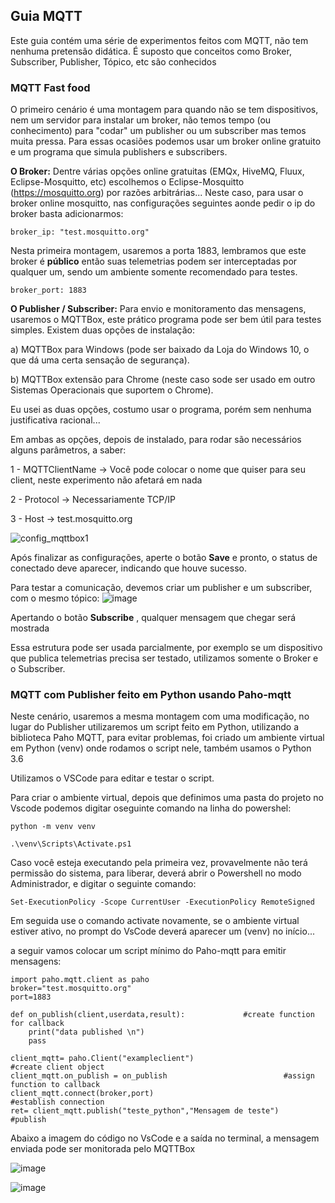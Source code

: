 ## Guia MQTT

Este guia contém uma série de experimentos feitos com MQTT, não tem nenhuma pretensão didática.
É suposto que conceitos como Broker, Subscriber, Publisher, Tópico, etc são conhecidos

### MQTT Fast food
O primeiro cenário é uma montagem para quando não se tem dispositivos, nem um servidor para instalar um broker, não temos tempo (ou conhecimento) para "codar" um publisher ou um subscriber mas temos muita pressa. Para essas ocasiões podemos usar um broker online gratuito e um programa que simula publishers e subscribers.

**O Broker:**
Dentre várias opções online gratuitas (EMQx, HiveMQ, Fluux, Eclipse-Mosquitto, etc) escolhemos o Eclipse-Mosquitto (https://mosquitto.org) por razões arbitrárias...
Neste caso, para usar o broker online mosquitto, nas configurações seguintes aonde pedir o ip do broker basta adicionarmos:

`broker_ip: "test.mosquitto.org"`

Nesta primeira montagem, usaremos a porta 1883, lembramos que este broker é **público** então suas telemetrias podem ser interceptadas por qualquer um, sendo um ambiente somente recomendado para testes.

`broker_port: 1883`

**O Publisher / Subscriber:**
Para envio e monitoramento das mensagens, usaremos o MQTTBox, este prático programa pode ser bem útil para testes simples. Existem duas opções de instalação:

a) MQTTBox para Windows (pode ser baixado da Loja do Windows 10, o que dá uma certa sensação de segurança).

b) MQTTBox extensão para Chrome (neste caso sode ser usado em outro Sistemas Operacionais que suportem o Chrome).

Eu usei as duas opções, costumo usar o programa, porém sem nenhuma justificativa racional...

Em ambas as opções, depois de instalado, para rodar são necessários alguns parâmetros, a saber:

1 - MQTTClientName -> Você pode colocar o nome que quiser para seu client, neste experimento não afetará em nada

2 - Protocol -> Necessariamente TCP/IP

3 - Host -> test.mosquitto.org


![config_mqttbox1](https://user-images.githubusercontent.com/44030856/179358155-8582dd0f-7c63-46dc-a58f-55afaf132099.png)

Após finalizar as configurações, aperte o botão **Save** e pronto, o status de conectado deve aparecer, indicando que houve sucesso.

Para testar a comunicação, devemos criar um publisher e um subscriber, com o mesmo tópico:
![image](https://user-images.githubusercontent.com/44030856/179361086-ab546920-c332-4aa2-96d2-91f1ee7f70c4.png)

Apertando o botão **Subscribe** , qualquer mensagem que chegar será mostrada

Essa estrutura pode ser usada parcialmente, por exemplo se um dispositivo que publica telemetrias precisa ser testado, utilizamos somente o Broker e o Subscriber.


### MQTT com Publisher feito em Python usando Paho-mqtt

Neste cenário, usaremos a mesma montagem com uma modificação, no lugar do Publisher utilizaremos um script feito em Python, utilizando a biblioteca Paho MQTT, para evitar problemas, foi criado um ambiente virtual em Python (venv) onde rodamos o script nele, também usamos o Python 3.6

Utilizamos o VSCode para editar e testar o script.

Para criar o ambiente virtual, depois que definimos uma pasta do projeto no Vscode podemos digitar oseguinte comando na linha do powershel:

`python -m venv venv`

`.\venv\Scripts\Activate.ps1`

Caso você esteja executando pela primeira vez, provavelmente não terá permissão do sistema, para liberar, deverá abrir o Powershell no modo Administrador, e digitar o seguinte comando:

`Set-ExecutionPolicy -Scope CurrentUser -ExecutionPolicy RemoteSigned`

Em seguida use o comando activate novamente, se o ambiente virtual estiver ativo, no prompt do VsCode deverá aparecer um (venv) no início...

a seguir vamos colocar um script mínimo do Paho-mqtt para emitir mensagens:
```
import paho.mqtt.client as paho
broker="test.mosquitto.org"
port=1883

def on_publish(client,userdata,result):             #create function for callback
    print("data published \n")
    pass

client_mqtt= paho.Client("exampleclient")                           #create client object
client_mqtt.on_publish = on_publish                          #assign function to callback
client_mqtt.connect(broker,port)                                 #establish connection
ret= client_mqtt.publish("teste_python","Mensagem de teste")                   #publish

```

Abaixo a imagem do código no VsCode e a saída no terminal, a mensagem enviada pode ser monitorada pelo MQTTBox

![image](https://user-images.githubusercontent.com/44030856/179364653-54273924-8ae9-4d44-91a8-976ba094427d.png)

![image](https://user-images.githubusercontent.com/44030856/179364753-df9e28a9-8cd1-4de1-87e1-4de381376e79.png)






